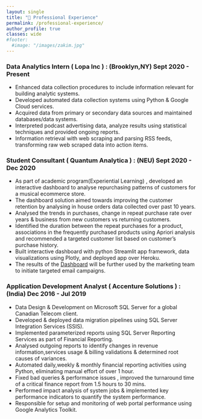 ```yaml
---
layout: single
title: "🏢 Professional Experience"
permalink: /professional-experience/
author_profile: true
classes: wide
#footer:
  #image: "/images/zakim.jpg"
---
```



### Data Analytics Intern ( Lopa Inc ) : (Brooklyn,NY) Sept 2020 - Present
- Enhanced data collection procedures to include information relevant for building analytic systems.<br>
- Developed automated data collection systems using Python & Google Cloud services.<br>
- Acquired data from primary or secondary data sources and maintained databases/data systems.<br>
- Interpreted podcast advertising data, analyze results using statistical techniques and provided ongoing reports.<br>
- Information retrieval with web scraping and parsing RSS feeds, transforming raw web scraped data into action items.<br>

### Student Consultant ( Quantum Analytica ) : (NEU) Sept 2020 - Dec 2020
-	As part of academic program(Experiential Learning) , developed an interactive dashboard to analyse repurchasing patterns of customers for a musical ecommerce store. <br>
-	The dashboard solution aimed towards improving the customer retention by analysing in house orders data collected over past 10 years.<br>
-	Analysed the trends in purchases, change in repeat purchase rate over years & business from new customers vs returning customers. <br>
-	Identified the duration between the repeat purchases for a product, associations in the frequently purchased products using Apriori analysis and recommended a targeted customer list based on customer’s purchase history. <br>
-	Built interactive dashboard with python Streamlit app framework, data visualizations using Plotly, and deployed app over Heroku. <br>
-	The results of the <a href='https://acb-dashboard.herokuapp.com/'>Dashboard</a> will be further used by the marketing team to initiate targeted email campaigns.<br>
	
### Application Development Analyst ( Accenture Solutions ) : (India) Dec 2016 - Jul 2019
-	Data Design & Development on Microsoft SQL Server for a global Canadian Telecom client. <br>
-	Developed & deployed data migration pipelines using SQL Server Integration Services (SSIS). <br>
-	Implemented parameterized reports using SQL Server Reporting Services as part of Financial Reporting.<br>
-	Analysed outgoing reports to identify changes in revenue information,services usage & billing validations & determined root causes of variances.<br>
-	Automated daily,weekly & monthly financial reporting activities using Python, eliminating manual effort of over 1 hour.<br>
-	Fixed bad queries & performance issues , improved the turnaround time of a critical finance report from 1.5 hours to 30 mins.<br>
-	Performed impact analysis of system jobs & implemented key performance indicators to quantify the system performance.<br>
-	Responsible for setup and monitoring of web portal performance using Google Analytics Toolkit.<br>


